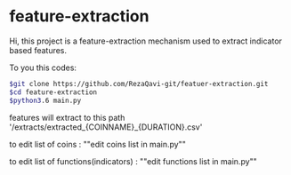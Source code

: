 # feature-extraction
Hi, this project is a feature-extraction mechanism used to extract indicator based features.

To you this codes:
```bash
$git clone https://github.com/RezaQavi-git/featuer-extraction.git
$cd feature-extraction
$python3.6 main.py
```
features will extract to this path '/extracts/extracted_{COINNAME}_{DURATION}.csv'
    

to edit list of coins : ""edit coins list in main.py""

to edit list of functions(indicators) : ""edit functions list in main.py""
